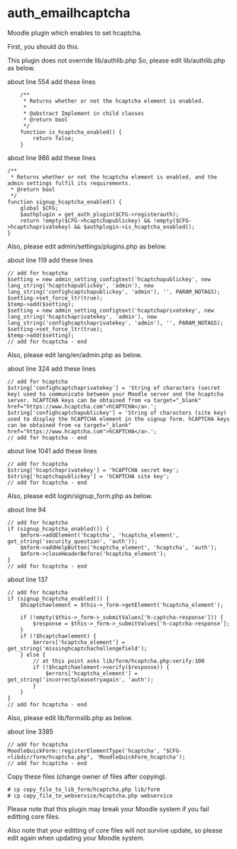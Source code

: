# auth_emailhcaptcha
Moodle plugin which enables to set hcaptcha.

First, you should do this.

This plugin does not override lib/authlib.php
So, please edit lib/authlib.php as below.

about line 554
add these lines

```
    /**
     * Returns whether or not the hcaptcha element is enabled.
     *
     * @abstract Implement in child classes
     * @return bool
     */
    function is_hcaptcha_enabled() {
        return false;
    }
```

about line 986
add these lines

```
/**
 * Returns whether or not the hcaptcha element is enabled, and the admin settings fulfil its requirements.
 * @return bool
 */
function signup_hcaptcha_enabled() {
    global $CFG;
    $authplugin = get_auth_plugin($CFG->registerauth);
    return !empty($CFG->hcaptchapublickey) && !empty($CFG->hcaptchaprivatekey) && $authplugin->is_hcaptcha_enabled();
}
```

Also, please edit admin/settings/plugins.php as below.

about line 119
add these lines

```
// add for hcaptcha 
$setting = new admin_setting_configtext('hcaptchapublickey', new lang_string('hcaptchapublickey', 'admin'), new lang_string('confighcaptchapublickey', 'admin'), '', PARAM_NOTAGS);
$setting->set_force_ltr(true);
$temp->add($setting);
$setting = new admin_setting_configtext('hcaptchaprivatekey', new lang_string('hcaptchaprivatekey', 'admin'), new lang_string('confighcaptchaprivatekey', 'admin'), '', PARAM_NOTAGS);
$setting->set_force_ltr(true);
$temp->add($setting);
// add for hcaptcha - end 
```

Also, please edit lang/en/admin.php as below.

about line 324
add these lines

```
// add for hcaptcha 
$string['confighcaptchaprivatekey'] = 'String of characters (secret key) used to communicate between your Moodle server and the hcaptcha server. hCAPTCHA keys can be obtained from <a target="_blank" href="https://www.hcaptcha.com">hCAPTCHA</a>.';
$string['confighcaptchapublickey'] = 'String of characters (site key) used to display the hCAPTCHA element in the signup form. hCAPTCHA keys can be obtained from <a target="_blank" href="https://www.hcaptcha.com">hCAPTCHA</a>.';
// add for hcaptcha - end
```

about line 1041
add these lines

```
// add for hcaptcha 
$string['hcaptchaprivatekey'] = 'hCAPTCHA secret key';
$string['hcaptchapublickey'] = 'hCAPTCHA site key';
// add for hcaptcha - end
```

Also, please edit login/signup_form.php as below.

about line 94 

```
// add for hcaptcha
if (signup_hcaptcha_enabled()) {
    $mform->addElement('hcaptcha', 'hcaptcha_element', get_string('security_question', 'auth'));
    $mform->addHelpButton('hcaptcha_element', 'hcaptcha', 'auth');
    $mform->closeHeaderBefore('hcaptcha_element');
}
// add for hcaptcha - end
```

about line 137

```
// add for hcaptcha
if (signup_hcaptcha_enabled()) {
    $hcaptchaelement = $this->_form->getElement('hcaptcha_element');

    if (!empty($this->_form->_submitValues['h-captcha-response'])) {
        $response = $this->_form->_submitValues['h-captcha-response'];
    }
    if (!$hcaptchaelement) {
        $errors['hcaptcha_element'] = get_string('missinghcaptchachallengefield');
    } else {
        // at this point asks lib/form/hcaptcha.php:verify:100
        if (!$hcaptchaelement->verify($response)) {
            $errors['hcaptcha_element'] = get_string('incorrectpleasetryagain', 'auth');
        }
    }
}
// add for hcaptcha - end
```

Also, please edit lib/formslib.php as below.

about line 3385

```
// add for hcaptcha
MoodleQuickForm::registerElementType('hcaptcha', "$CFG->libdir/form/hcaptcha.php", 'MoodleQuickForm_hcaptcha');
// add for hcaptcha - end
```

Copy these files (change owner of files after copying).

```
# cp copy_file_to_lib_form/hcaptcha.php lib/form
# cp copy_file_to_webservice/hcaptcha.php webservice
```

Please note that this plugin may break your Moodle system if you fail editting core files. 

Also note that your editting of core files will not survive update, so please edit again when updating your Moodle system.
